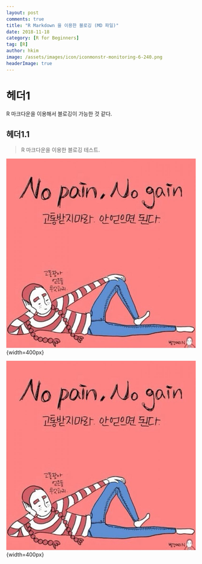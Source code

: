 ```yaml
---
layout: post  
comments: true  
title: "R Markdown 을 이용한 블로깅 (MD 파일)"  
date: 2018-11-18  
category: [R for Beginners]  
tag: [R]  
author: hkim  
image: /assets/images/icon/iconmonstr-monitoring-6-240.png
headerImage: true
---
```


# 헤더1

R 마크다운을 이용해서 블로깅이 가능한 것 같다. 

## 헤더1.1

> R 마크다운을 이용한 블로깅 테스트.


![test](/_posts/FILES_2018-11-18-RMD-TEST-02/1541892243_423986816.jpg){width=400px}


![test](/assets/article_images/FILES_2018-11-18-RMD-TEST-02/1541892243_423986816.jpg){width=400px}
